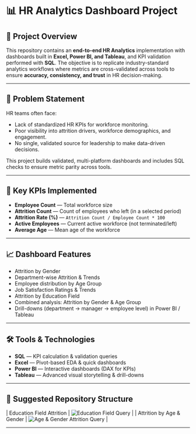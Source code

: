 # 📊 HR Analytics Dashboard Project

## 📌 Project Overview
This repository contains an **end-to-end HR Analytics** implementation with dashboards built in **Excel, Power BI, and Tableau**, and KPI validation performed with **SQL**. The objective is to replicate industry-standard analytics workflows where metrics are cross-validated across tools to ensure **accuracy, consistency, and trust** in HR decision-making.

---

## 🏢 Problem Statement
HR teams often face:
- Lack of standardized HR KPIs for workforce monitoring.
- Poor visibility into attrition drivers, workforce demographics, and engagement.
- No single, validated source for leadership to make data-driven decisions.

This project builds validated, multi-platform dashboards and includes SQL checks to ensure metric parity across tools.

---

## 🎯 Key KPIs Implemented
- **Employee Count** — Total workforce size  
- **Attrition Count** — Count of employees who left (in a selected period)  
- **Attrition Rate (%)** — `Attrition Count / Employee Count * 100`  
- **Active Employees** — Current active workforce (not terminated/left)  
- **Average Age** — Mean age of the workforce  

---

## 📈 Dashboard Features
- Attrition by Gender  
- Department-wise Attrition & Trends  
- Employee distribution by Age Group  
- Job Satisfaction Ratings & Trends  
- Attrition by Education Field  
- Combined analysis: Attrition by Gender & Age Group  
- Drill-downs (department → manager → employee level) in Power BI / Tableau

---

## 🛠️ Tools & Technologies
- **SQL** — KPI calculation & validation queries  
- **Excel** — Pivot-based EDA & quick dashboards  
- **Power BI** — Interactive dashboards (DAX for KPIs)  
- **Tableau** — Advanced visual storytelling & drill-downs

---

## 📂 Suggested Repository Structure

| Education Field Attrition | ![Education Field Query](https://github.com/user-attachments/assets/6fefc9f7-be55-4686-910f-f9bb9f2c7467) |
| Attrition by Age & Gender | ![Age & Gender Attrition Query](https://github.com/user-attachments/assets/041bb7f3-b0bc-4625-92d9-c9b6ef9a6535) |


***
